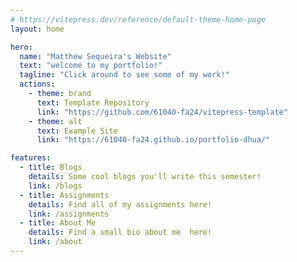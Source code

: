 ```yaml
---
# https://vitepress.dev/reference/default-theme-home-page
layout: home

hero:
  name: "Matthew Sequeira's Website"
  text: "welcome to my portfolio!"
  tagline: "Click around to see some of my work!"
  actions:
    - theme: brand
      text: Template Repository
      link: "https://github.com/61040-fa24/vitepress-template"
    - theme: alt
      text: Example Site
      link: "https://61040-fa24.github.io/portfolio-dhua/"

features:
  - title: Blogs
    details: Some cool blogs you'll write this semester!
    link: /blogs
  - title: Assignments
    details: Find all of my assignments here!
    link: /assignments
  - title: About Me
    details: Find a small bio about me  here!
    link: /about
---
```

